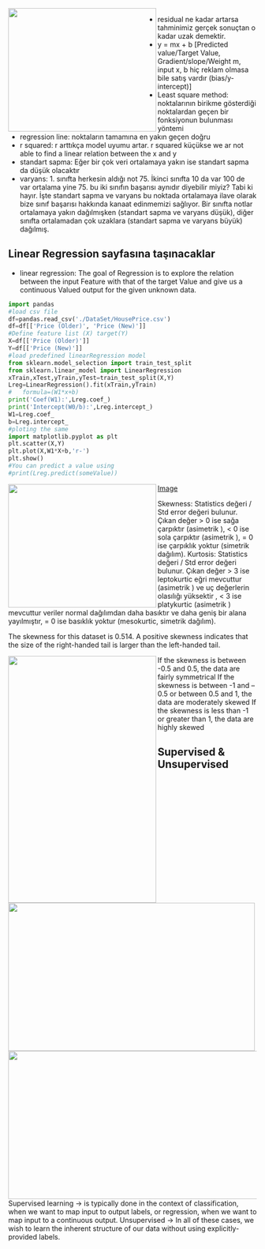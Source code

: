 <img align="left" width="300" height="250" src="https://www.displayr.com/wp-content/uploads/2018/07/Residual_chart_780x480.png"> 

- residual ne kadar artarsa tahminimiz gerçek sonuçtan o kadar uzak demektir.
- y = mx + b [Predicted value/Target Value, Gradient/slope/Weight m, input x, b hiç reklam olmasa bile satış vardır (bias/y-intercept)]
- Least square method: noktalarının birikme gösterdiği noktalardan geçen bir fonksiyonun bulunması yöntemi
- regression line: noktaların tamamına en yakın geçen doğru
- r squared: r arttıkça model uyumu artar. r squared küçükse we ar not able to find a linear relation between the x and y
- standart sapma: Eğer bir çok veri ortalamaya yakın ise standart sapma da düşük olacaktır
- varyans: 1. sınıfta herkesin aldığı not 75. İkinci sınıfta 10 da var 100 de var ortalama yine 75. bu iki sınıfın başarısı aynıdır diyebilir miyiz? Tabi ki hayır. İşte standart sapma ve varyans bu noktada ortalamaya ilave olarak bize sınıf başarısı hakkında kanaat edinmemizi sağlıyor. Bir sınıfta notlar ortalamaya yakın dağılmışken (standart sapma ve varyans düşük), diğer sınıfta ortalamadan çok uzaklara (standart sapma ve varyans büyük) dağılmış.


## Linear Regression sayfasına taşınacaklar
 
- linear regression: The goal of Regression is to explore the relation between the input Feature with that of the target Value and give us a continuous Valued output for the given unknown data. 
```python
import pandas
#load csv file
df=pandas.read_csv('./DataSet/HousePrice.csv')
df=df[['Price (Older)', 'Price (New)']]
#Define feature list (X) target(Y)
X=df[['Price (Older)']]
Y=df[['Price (New)']]
#load predefined linearRegression model
from sklearn.model_selection import train_test_split
from sklearn.linear_model import LinearRegression
xTrain,xTest,yTrain,yTest=train_test_split(X,Y)
Lreg=LinearRegression().fit(xTrain,yTrain)
#   formula=(W1*x+b)
print('Coef(W1):',Lreg.coef_)
print('Intercept(W0/b):',Lreg.intercept_)
W1=Lreg.coef_
b=Lreg.intercept_
#ploting the same
import matplotlib.pyplot as plt
plt.scatter(X,Y)
plt.plot(X,W1*X+b,'r-')
plt.show()
#You can predict a value using
#print(Lreg.predict(someValue))
```
 
<img align="left" width="300" height="250" src="https://miro.medium.com/max/640/1*sFs2I2fOaGf-LSQY-Xj8iw.png">

[Image](https://eksiup.com/p/nt535764uevr)


Skewness: Statistics değeri / Std error değeri bulunur. Çıkan değer > 0 ise sağa çarpıktır (asimetrik ), < 0 ise sola çarpıktır (asimetrik ), = 0 ise çarpıklık yoktur (simetrik dağılım). 
Kurtosis: Statistics değeri / Std error değeri bulunur. Çıkan değer > 3 ise leptokurtic eğri mevcuttur (asimetrik ) ve uç değerlerin olasılığı yüksektir , < 3 ise platykurtic (asimetrik ) mevcuttur veriler normal dağılımdan daha basıktır ve daha geniş bir alana yayılmıştır, = 0 ise basıklık yoktur (mesokurtic, simetrik dağılım). 

The skewness for this dataset is 0.514.  A positive skewness indicates that the size of the right-handed tail is larger than the left-handed tail.
 
<img align="left" width="300" height="500" src="https://www.spcforexcel.com/files/images/Skewness-Kurtosis-Figures/Figure-2.png">
 
If the skewness is between -0.5 and 0.5, the data are fairly symmetrical
If the skewness is between -1 and – 0.5 or between 0.5 and 1, the data are moderately skewed
If the skewness is less than -1 or greater than 1, the data are highly skewed

<img align="left" width="500" height="300" src="https://www.researchgate.net/profile/John_Mitchell2/publication/5570487/figure/fig1/AS:213411729285120@1427892729413/Mesokurtic-leptokurtic-and-platykurtic.png">

## Supervised & Unsupervised

<img align="" width="700" height="300" src="https://miro.medium.com/max/700/1*ASYpFfDh7XnreU-ygqXonw.png">
Supervised learning -> is typically done in the context of classification, when we want to map input to output labels, or regression, when we want to map input to a continuous output. 
Unsupervised -> In all of these cases, we wish to learn the inherent structure of our data without using explicitly-provided labels.


